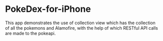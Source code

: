 # PokeDex-for-iPhone
This app demonstrates the use of collection view which has the collection of all the pokemons and Alamofire, with the help of which RESTful API calls are made to the pokeapi.
